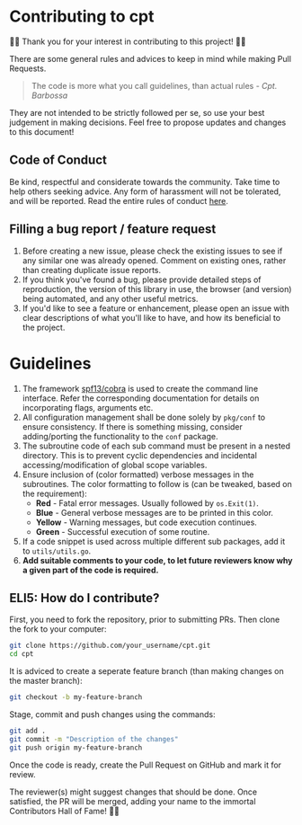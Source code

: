 # Contributing to cpt

:confetti_ball::tada: Thank you for your interest in contributing to this project! :tada::confetti_ball:

There are some general rules and advices to keep in mind while making Pull Requests.

> The code is more what you call guidelines, than actual rules - *Cpt. Barbossa*

They are not intended to be strictly followed per se, so use your best judgement in making decisions.
Feel free to propose updates and changes to this document!



## Code of Conduct

Be kind, respectful and considerate towards the community. Take time to help others seeking advice. Any form of harassment will not be tolerated, and will be reported. Read the entire rules of conduct [here](CODE_OF_CONDUCT.md).



## Filling a bug report / feature request

1. Before creating a new issue, please check the existing issues to see if any similar one was already opened. Comment on existing ones, rather than creating duplicate issue reports.
2. If you think you've found a bug, please provide detailed steps of reproduction, the version of this library in use, the browser (and version) being automated, and any other useful metrics.
3. If you'd like to see a feature or enhancement, please open an issue with clear descriptions of what you'll like to have, and how its beneficial to the project.



# Guidelines

1. The framework [spf13/cobra](https://github.com/spf13/cobra) is used to create the command line interface. Refer the corresponding documentation for details on incorporating flags, arguments etc.
2. All configuration management shall be done solely by `pkg/conf` to ensure consistency. If there is something missing, consider adding/porting the functionality to the `conf` package.
3. The subroutine code of each sub command must be present in a nested directory. This is to prevent cyclic dependencies and incidental accessing/modification of global scope variables.
4. Ensure inclusion of (color formatted) verbose messages in the subroutines. The color formatting to follow is (can be tweaked, based on the requirement):
   - **Red** - Fatal error messages. Usually followed by `os.Exit(1)`.
   - **Blue** - General verbose messages are to be printed in this color.
   - **Yellow** - Warning messages, but code execution continues.
   - **Green** - Successful execution of some routine.
5. If a code snippet is used across multiple different sub packages, add it to `utils/utils.go`.
6. **Add suitable comments to your code, to let future reviewers know why a given part of the code is required.**




## ELI5: How do I contribute?

First, you need to fork the repository, prior to submitting PRs. Then clone the fork to your computer:

```bash
git clone https://github.com/your_username/cpt.git
cd cpt
```

It is adviced to create a seperate feature branch (than making changes on the master branch):

```bash
git checkout -b my-feature-branch
```

Stage, commit and push changes using the commands:

```bash
git add .
git commit -m "Description of the changes"
git push origin my-feature-branch
```

Once the code is ready, create the Pull Request on GitHub and mark it for review.

The reviewer(s) might suggest changes that should be done. Once satisfied, the PR will be merged, adding your name to the immortal Contributors Hall of Fame! :confetti_ball::confetti_ball: